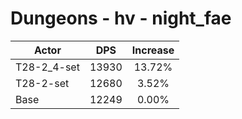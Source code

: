 # Dungeons - hv - night_fae
| Actor | DPS | Increase |
|---|:---:|:---:|
|T28-2_4-set|13930|13.72%|
|T28-2-set|12680|3.52%|
|Base|12249|0.00%|
